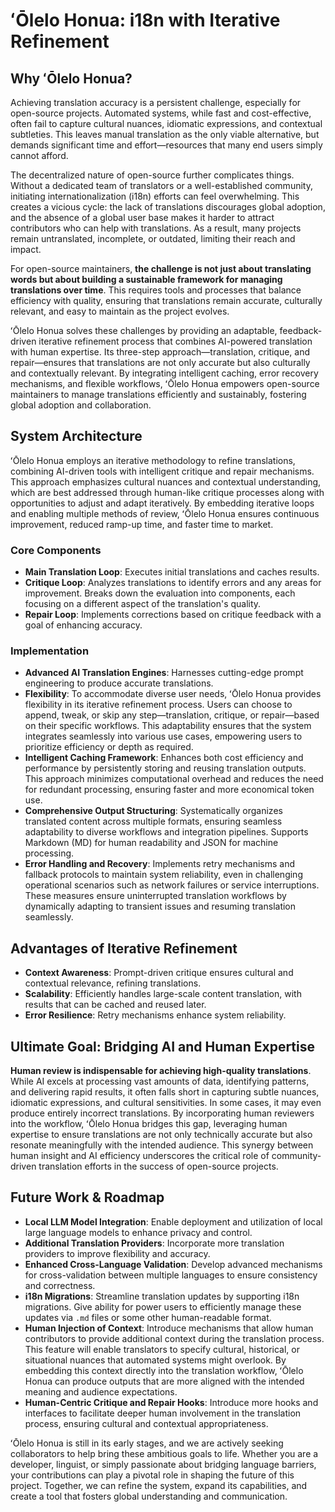 # ʻŌlelo Honua: i18n with Iterative Refinement

## Why ʻŌlelo Honua?

Achieving translation accuracy is a persistent challenge, especially for open-source projects. Automated systems, while fast and cost-effective, often fail to capture cultural nuances, idiomatic expressions, and contextual subtleties. This leaves manual translation as the only viable alternative, but demands significant time and effort—resources that many end users simply cannot afford.

The decentralized nature of open-source further complicates things. Without a dedicated team of translators or a well-established community, initiating internationalization (i18n) efforts can feel overwhelming. This creates a vicious cycle: the lack of translations discourages global adoption, and the absence of a global user base makes it harder to attract contributors who can help with translations. As a result, many projects remain untranslated, incomplete, or outdated, limiting their reach and impact.

For open-source maintainers, **the challenge is not just about translating words but about building a sustainable framework for managing translations over time**. This requires tools and processes that balance efficiency with quality, ensuring that translations remain accurate, culturally relevant, and easy to maintain as the project evolves.

ʻŌlelo Honua solves these challenges by providing an adaptable, feedback-driven iterative refinement process that combines AI-powered translation with human expertise. Its three-step approach—translation, critique, and repair—ensures that translations are not only accurate but also culturally and contextually relevant. By integrating intelligent caching, error recovery mechanisms, and flexible workflows, ʻŌlelo Honua empowers open-source maintainers to manage translations efficiently and sustainably, fostering global adoption and collaboration.

## System Architecture

ʻŌlelo Honua employs an iterative methodology to refine translations, combining AI-driven tools with intelligent critique and repair mechanisms. This approach emphasizes cultural nuances and contextual understanding, which are best addressed through human-like critique processes along with opportunities to adjust and adapt iteratively. By embedding iterative loops and enabling multiple methods of review, ʻŌlelo Honua ensures continuous improvement, reduced ramp-up time, and faster time to market.

### Core Components

- **Main Translation Loop**: Executes initial translations and caches results.
- **Critique Loop**: Analyzes translations to identify errors and any areas for improvement.  Breaks down the evaluation into components, each focusing on a different aspect of the translation's quality.  
- **Repair Loop**: Implements corrections based on critique feedback with a goal of enhancing accuracy.

### Implementation

- **Advanced AI Translation Engines**: Harnesses cutting-edge prompt engineering to produce accurate translations.
- **Flexibility**: To accommodate diverse user needs, ʻŌlelo Honua provides flexibility in its iterative refinement process. Users can choose to append, tweak, or skip any step—translation, critique, or repair—based on their specific workflows. This adaptability ensures that the system integrates seamlessly into various use cases, empowering users to prioritize efficiency or depth as required.
- **Intelligent Caching Framework**: Enhances both cost efficiency and performance by persistently storing and reusing translation outputs. This approach minimizes computational overhead and reduces the need for redundant processing, ensuring faster and more economical token use.
- **Comprehensive Output Structuring**: Systematically organizes translated content across multiple formats, ensuring seamless adaptability to diverse workflows and integration pipelines. Supports Markdown (MD) for human readability and JSON for machine processing.
- **Error Handling and Recovery**: Implements retry mechanisms and fallback protocols to maintain system reliability, even in challenging operational scenarios such as network failures or service interruptions. These measures ensure uninterrupted translation workflows by dynamically adapting to transient issues and resuming translation seamlessly.

## Advantages of Iterative Refinement

- **Context Awareness**: Prompt-driven critique ensures cultural and contextual relevance, refining translations.
- **Scalability**: Efficiently handles large-scale content translation, with results that can be cached and reused later.
- **Error Resilience**: Retry mechanisms enhance system reliability.

## Ultimate Goal:  Bridging AI and Human Expertise

**Human review is indispensable for achieving high-quality translations**. While AI excels at processing vast amounts of data, identifying patterns, and delivering rapid results, it often falls short in capturing subtle nuances, idiomatic expressions, and cultural sensitivities. In some cases, it may even produce entirely incorrect translations. By incorporating human reviewers into the workflow, ʻŌlelo Honua bridges this gap, leveraging human expertise to ensure translations are not only technically accurate but also resonate meaningfully with the intended audience. This synergy between human insight and AI efficiency underscores the critical role of community-driven translation efforts in the success of open-source projects.

## Future Work & Roadmap

- **Local LLM Model Integration**: Enable deployment and utilization of local large language models to enhance privacy and control.
- **Additional Translation Providers**: Incorporate more translation providers to improve flexibility and accuracy.
- **Enhanced Cross-Language Validation**: Develop advanced mechanisms for cross-validation between multiple languages to ensure consistency and correctness.
- **i18n Migrations**: Streamline translation updates by supporting i18n migrations. Give ability for power users to efficiently manage these updates via `.md` files or some other human-readable format.
- **Human Injection of Context**: Introduce mechanisms that allow human contributors to provide additional context during the translation process. This feature will enable translators to specify cultural, historical, or situational nuances that automated systems might overlook. By embedding this context directly into the translation workflow, ʻŌlelo Honua can produce outputs that are more aligned with the intended meaning and audience expectations.
- **Human-Centric Critique and Repair Hooks**: Introduce more hooks and interfaces to facilitate deeper human involvement in the translation process, ensuring cultural and contextual appropriateness.


ʻŌlelo Honua is still in its early stages, and we are actively seeking collaborators to help bring these ambitious goals to life. Whether you are a developer, linguist, or simply passionate about bridging language barriers, your contributions can play a pivotal role in shaping the future of this project. Together, we can refine the system, expand its capabilities, and create a tool that fosters global understanding and communication.